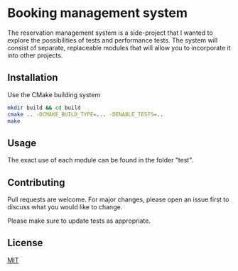 # Booking management system 

The reservation management system is a side-project that I wanted to explore the possibilities of tests and performance tests. 
The system will consist of separate, replaceable modules that will allow you to incorporate it into other projects. 

## Installation

Use the CMake building system

```bash
mkdir build && cd build
cmake .. -DCMAKE_BUILD_TYPE=... -DENABLE_TESTS=..
make
```

## Usage

The exact use of each module can be found in the folder "test".

## Contributing
Pull requests are welcome. For major changes, please open an issue first to discuss what you would like to change.

Please make sure to update tests as appropriate.

## License
[MIT](https://choosealicense.com/licenses/mit/)
